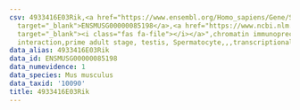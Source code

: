 ```yaml
---
csv: 4933416E03Rik,<a href="https://www.ensembl.org/Homo_sapiens/Gene/Summary?db=core;g=ENSMUSG00000085198"
  target="_blank">ENSMUSG00000085198</a>,<a href="https://www.ncbi.nlm.nih.gov/pubmed/25450459"
  target="_blank"><i class="fas fa-file"></i></a>",chromatin immunoprecipitation assay,direct
  interaction,prime adult stage, testis, Spermatocyte,,,transcriptional regulation,
data_alias: 4933416E03Rik
data_id: ENSMUSG00000085198
data_numevidence: 1
data_species: Mus musculus
data_taxid: '10090'
title: 4933416E03Rik
---
```

